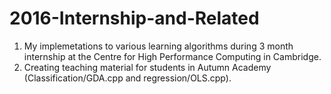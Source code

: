# 2016-Internship-and-Related

1. My implemetations to various learning algorithms during 3 month internship at the Centre for High Performance Computing in Cambridge.
2. Creating teaching material for students in Autumn Academy (Classification/GDA.cpp and regression/OLS.cpp).

